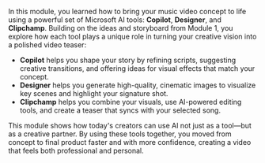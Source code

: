 In this module, you learned how to bring your music video concept to life using a powerful set of Microsoft AI tools: **Copilot**, **Designer**, and **Clipchamp**. Building on the ideas and storyboard from Module 1, you explore how each tool plays a unique role in turning your creative vision into a polished video teaser:

- **Copilot** helps you shape your story by refining scripts, suggesting creative transitions, and offering ideas for visual effects that match your concept.  
- **Designer** helps you generate high-quality, cinematic images to visualize key scenes and highlight your signature shot.  
- **Clipchamp** helps you combine your visuals, use AI-powered editing tools, and create a teaser that syncs with your selected song.

This module shows how today's creators can use AI not just as a tool—but as a creative partner. By using these tools together, you moved from concept to final product faster and with more confidence, creating a video that feels both professional and personal.
